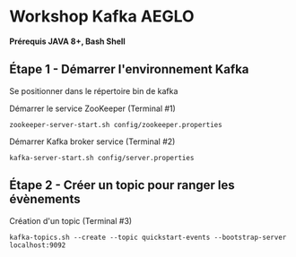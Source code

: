 # Workshop Kafka AEGLO

**Prérequis JAVA 8+, Bash Shell**

## Étape 1 - Démarrer l'environnement Kafka

Se positionner dans le répertoire bin de kafka

Démarrer le service ZooKeeper (Terminal #1)

```
zookeeper-server-start.sh config/zookeeper.properties
```

Démarrer Kafka broker service (Terminal #2)

```
kafka-server-start.sh config/server.properties
```

## Étape 2 - Créer un topic pour ranger les évènements

Création d'un topic (Terminal #3)

```
kafka-topics.sh --create --topic quickstart-events --bootstrap-server localhost:9092
```
